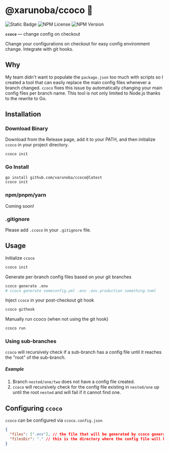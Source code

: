 # @xarunoba/ccoco 🥥

![Static Badge](https://img.shields.io/badge/Made_with-%E2%9D%A4%EF%B8%8F-red?style=for-the-badge) ![NPM License](https://img.shields.io/npm/l/%40xarunoba%2Fccoco?style=for-the-badge)
![NPM Version](https://img.shields.io/npm/v/%40xarunoba%2Fccoco?style=for-the-badge&logo=npm)

**`ccoco`** — change config on checkout

Change your configurations on checkout for easy config environment change. Integrate with git hooks.

## Why

My team didn't want to populate the `package.json` too much with scripts so I created a tool that can easily replace the main config files whenever a branch changed. `ccoco` fixes this issue by automatically changing your main config files per branch name. This tool is not only limited to Node.js thanks to the rewrite to Go.

## Installation

### Download Binary

Download from the Release page, add it to your PATH, and then initialize `ccoco` in your project directory.

```bash
ccoco init
```

### Go Install

```bash
go install github.com/xarunoba/ccoco@latest
ccoco init
```

### npm/pnpm/yarn

Coming soon!

### .gitignore

Please add `.ccoco` in your `.gitignore` file.

## Usage

Initialize `ccoco`

```bash
ccoco init
```

Generate per-branch config files based on your git branches

```bash
ccoco generate .env
# ccoco generate someconfig.yml .env .env.production something.toml
```

Inject `ccoco` in your post-checkout git hook

```bash
ccoco githook
```

Manually run ccoco (when not using the git hook)

```bash
ccoco run
```

### Using sub-branches

`ccoco` will recursively check if a sub-branch has a config file until it reaches the "root" of the sub-branch.

##### Example

1. Branch `nested/one/two` does not have a config file created.
2. `ccoco` will recursively check for the config file existing in `nested/one` up until the root `nested` and will fail if it cannot find one.

## Configuring `ccoco`

`ccoco` can be configured via `ccoco.config.json`

```json
{
  "files": [".env"], // the file that will be generated by ccoco generate
  "filesDir": "." // this is the directory where the config file will be placed when switched every branch change.
}
```
